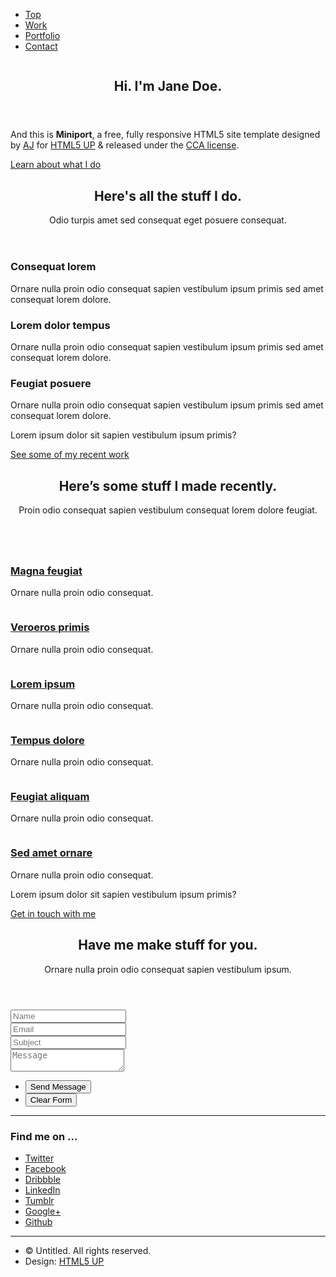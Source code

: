 <!--
	Miniport by HTML5 UP
	html5up.net | @ajlkn
	Free for personal and commercial use under the CCA 3.0 license (html5up.net/license)
-->
<!DOCTYPE HTML>
<html>
	<head>
		<title>Miniport by HTML5 UP</title>
		<meta charset="utf-8" />
		<link rel="stylesheet" href="assets/css/main.css" />
	</head>
	<body class="is-preload">
		<!-- Nav -->
			<nav id="nav">
				<ul class="container">
					<li><a href="#top">Top</a></li>
					<li><a href="#work">Work</a></li>
					<li><a href="#portfolio">Portfolio</a></li>
					<li><a href="#contact">Contact</a></li>
				</ul>
			</nav>
		<!-- Home -->
			<article id="top" class="wrapper style1">
				<div class="container">
					<div class="row">
						<div class="col-4 col-5-large col-12-medium">
							<span class="image fit"><img src="images/pic00.jpg" alt="" /></span>
						</div>
						<div class="col-8 col-7-large col-12-medium">
							<header>
								<h1>Hi. I'm <strong>Jane Doe</strong>.</h1>
							</header>
							<p>And this is <strong>Miniport</strong>, a free, fully responsive HTML5 site template designed by <a href="http://twitter.com/ajlkn">AJ</a> for <a href="http://html5up.net">HTML5 UP</a> &amp; released under the <a href="http://html5up.net/license">CCA license</a>.</p>
							<a href="#work" class="button large scrolly">Learn about what I do</a>
						</div>
					</div>
				</div>
			</article>
		<!-- Work -->
			<article id="work" class="wrapper style2">
				<div class="container">
					<header>
						<h2>Here's all the stuff I do.</h2>
						<p>Odio turpis amet sed consequat eget posuere consequat.</p>
					</header>
					<div class="row aln-center">
						<div class="col-4 col-6-medium col-12-small">
							<section class="box style1">
								<span class="icon featured fa-comments"></span>
								<h3>Consequat lorem</h3>
								<p>Ornare nulla proin odio consequat sapien vestibulum ipsum primis sed amet consequat lorem dolore.</p>
							</section>
						</div>
						<div class="col-4 col-6-medium col-12-small">
							<section class="box style1">
								<span class="icon solid featured fa-camera-retro"></span>
								<h3>Lorem dolor tempus</h3>
								<p>Ornare nulla proin odio consequat sapien vestibulum ipsum primis sed amet consequat lorem dolore.</p>
							</section>
						</div>
						<div class="col-4 col-6-medium col-12-small">
							<section class="box style1">
								<span class="icon featured fa-thumbs-up"></span>
								<h3>Feugiat posuere</h3>
								<p>Ornare nulla proin odio consequat sapien vestibulum ipsum primis sed amet consequat lorem dolore.</p>
							</section>
						</div>
					</div>
					<footer>
						<p>Lorem ipsum dolor sit sapien vestibulum ipsum primis?</p>
						<a href="#portfolio" class="button large scrolly">See some of my recent work</a>
					</footer>
				</div>
			</article>
		<!-- Portfolio -->
			<article id="portfolio" class="wrapper style3">
				<div class="container">
					<header>
						<h2>Here’s some stuff I made recently.</h2>
						<p>Proin odio consequat  sapien vestibulum consequat lorem dolore feugiat.</p>
					</header>
					<div class="row">
						<div class="col-4 col-6-medium col-12-small">
							<article class="box style2">
								<a href="#" class="image featured"><img src="images/pic01.jpg" alt="" /></a>
								<h3><a href="#">Magna feugiat</a></h3>
								<p>Ornare nulla proin odio consequat.</p>
							</article>
						</div>
						<div class="col-4 col-6-medium col-12-small">
							<article class="box style2">
								<a href="#" class="image featured"><img src="images/pic02.jpg" alt="" /></a>
								<h3><a href="#">Veroeros primis</a></h3>
								<p>Ornare nulla proin odio consequat.</p>
							</article>
						</div>
						<div class="col-4 col-6-medium col-12-small">
							<article class="box style2">
								<a href="#" class="image featured"><img src="images/pic03.jpg" alt="" /></a>
								<h3><a href="#">Lorem ipsum</a></h3>
								<p>Ornare nulla proin odio consequat.</p>
							</article>
						</div>
						<div class="col-4 col-6-medium col-12-small">
							<article class="box style2">
								<a href="#" class="image featured"><img src="images/pic04.jpg" alt="" /></a>
								<h3><a href="#">Tempus dolore</a></h3>
								<p>Ornare nulla proin odio consequat.</p>
							</article>
						</div>
						<div class="col-4 col-6-medium col-12-small">
							<article class="box style2">
								<a href="#" class="image featured"><img src="images/pic05.jpg" alt="" /></a>
								<h3><a href="#">Feugiat aliquam</a></h3>
								<p>Ornare nulla proin odio consequat.</p>
							</article>
						</div>
						<div class="col-4 col-6-medium col-12-small">
							<article class="box style2">
								<a href="#" class="image featured"><img src="images/pic06.jpg" alt="" /></a>
								<h3><a href="#">Sed amet ornare</a></h3>
								<p>Ornare nulla proin odio consequat.</p>
							</article>
						</div>
					</div>
					<footer>
						<p>Lorem ipsum dolor sit sapien vestibulum ipsum primis?</p>
						<a href="#contact" class="button large scrolly">Get in touch with me</a>
					</footer>
				</div>
			</article>
		<!-- Contact -->
			<article id="contact" class="wrapper style4">
				<div class="container medium">
					<header>
						<h2>Have me make stuff for you.</h2>
						<p>Ornare nulla proin odio consequat sapien vestibulum ipsum.</p>
					</header>
					<div class="row">
						<div class="col-12">
							<form method="post" action="#">
								<div class="row">
									<div class="col-6 col-12-small">
										<input type="text" name="name" id="name" placeholder="Name" />
									</div>
									<div class="col-6 col-12-small">
										<input type="text" name="email" id="email" placeholder="Email" />
									</div>
									<div class="col-12">
										<input type="text" name="subject" id="subject" placeholder="Subject" />
									</div>
									<div class="col-12">
										<textarea name="message" id="message" placeholder="Message"></textarea>
									</div>
									<div class="col-12">
										<ul class="actions">
											<li><input type="submit" value="Send Message" /></li>
											<li><input type="reset" value="Clear Form" class="alt" /></li>
										</ul>
									</div>
								</div>
							</form>
						</div>
						<div class="col-12">
							<hr />
							<h3>Find me on ...</h3>
							<ul class="social">
								<li><a href="#" class="icon brands fa-twitter"><span class="label">Twitter</span></a></li>
								<li><a href="#" class="icon brands fa-facebook-f"><span class="label">Facebook</span></a></li>
								<li><a href="#" class="icon brands fa-dribbble"><span class="label">Dribbble</span></a></li>
								<li><a href="#" class="icon brands fa-linkedin-in"><span class="label">LinkedIn</span></a></li>
								<li><a href="#" class="icon brands fa-tumblr"><span class="label">Tumblr</span></a></li>
								<li><a href="#" class="icon brands fa-google-plus"><span class="label">Google+</span></a></li>
								<li><a href="#" class="icon brands fa-github"><span class="label">Github</span></a></li>
								<!--
								<li><a href="#" class="icon solid fa-rss"><span>RSS</span></a></li>
								<li><a href="#" class="icon brands fa-instagram"><span>Instagram</span></a></li>
								<li><a href="#" class="icon brands fa-foursquare"><span>Foursquare</span></a></li>
								<li><a href="#" class="icon brands fa-skype"><span>Skype</span></a></li>
								<li><a href="#" class="icon brands fa-soundcloud"><span>Soundcloud</span></a></li>
								<li><a href="#" class="icon brands fa-youtube"><span>YouTube</span></a></li>
								<li><a href="#" class="icon brands fa-blogger"><span>Blogger</span></a></li>
								<li><a href="#" class="icon brands fa-flickr"><span>Flickr</span></a></li>
								<li><a href="#" class="icon brands fa-vimeo"><span>Vimeo</span></a></li>
								-->
							</ul>
							<hr />
						</div>
					</div>
					<footer>
						<ul id="copyright">
							<li>&copy; Untitled. All rights reserved.</li><li>Design: <a href="http://html5up.net">HTML5 UP</a></li>
						</ul>
					</footer>
				</div>
			</article>
		<!-- Scripts -->
			<script src="assets/js/jquery.min.js"></script>
			<script src="assets/js/jquery.scrolly.min.js"></script>
			<script src="assets/js/browser.min.js"></script>
			<script src="assets/js/breakpoints.min.js"></script>
			<script src="assets/js/util.js"></script>
			<script src="assets/js/main.js"></script>
	</body>
</html>